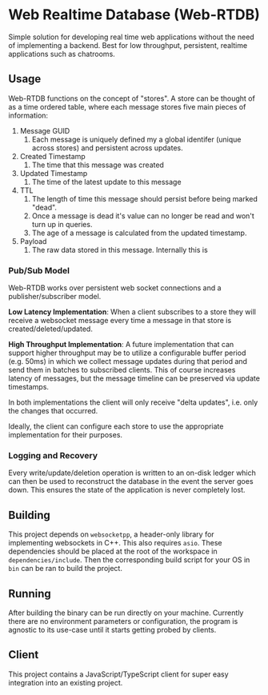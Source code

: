 # Web Realtime Database (Web-RTDB)

Simple solution for developing real time web applications without the need
of implementing a backend. Best for low throughput, persistent, realtime
applications such as chatrooms.

## Usage

Web-RTDB functions on the concept of "stores". A store can be thought of as a
time ordered table, where each message stores five main pieces of information:

1. Message GUID
   1. Each message is uniquely defined my a global identifer (unique across stores) and persistent across updates.
2. Created Timestamp
   1. The time that this message was created
3. Updated Timestamp
   1. The time of the latest update to this message
4. TTL
   1. The length of time this message should persist before being marked "dead".
   2. Once a message is dead it's value can no longer be read and won't turn up in queries.
   3. The age of a message is calculated from the updated timestamp.
5. Payload
   1. The raw data stored in this message. Internally this is 

### Pub/Sub Model

Web-RTDB works over persistent web socket connections and a publisher/subscriber model.

**Low Latency Implementation**: When a client subscribes to a store they will receive a websocket message every time a message in that store is created/deleted/updated.

**High Throughput Implementation**: A future implementation that can support higher throughput may be to utilize a configurable buffer period (e.g. 50ms) in which we collect message updates during that period and send them in batches to subscribed clients. This of course increases latency of messages, but the message timeline can be preserved via update timestamps. 

In both implementations the client will only receive "delta updates", i.e. only the changes that occurred.

Ideally, the client can configure each store to use the appropriate implementation for their purposes.

### Logging and Recovery

Every write/update/deletion operation is written to an on-disk ledger which can then be used to reconstruct the database in the event the server goes down. This ensures the state of the application is never completely lost.

## Building

This project depends on `websocketpp`, a header-only library for implementing
websockets in C++. This also requires `asio`. These dependencies should be
placed at the root of the workspace in `dependencies/include`. Then the 
corresponding build script for your OS in `bin` can be ran to build the project.

## Running

After building the binary can be run directly on your machine. Currently there
are no environment parameters or configuration, the program is agnostic to its
use-case until it starts getting probed by clients.

## Client

This project contains a JavaScript/TypeScript client for super easy integration
into an existing project.